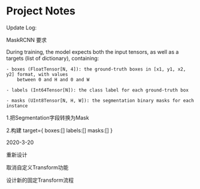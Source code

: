 # Project Notes



Update Log:


MaskRCNN 要求

During training, the model expects both the input tensors, as well as a targets (list of dictionary),
containing:

    - boxes (FloatTensor[N, 4]): the ground-truth boxes in [x1, y1, x2, y2] format, with values
        between 0 and H and 0 and W
    
    - labels (Int64Tensor[N]): the class label for each ground-truth box
    
    - masks (UInt8Tensor[N, H, W]): the segmentation binary masks for each instance
        
1.把Segmentation字段转换为Mask


2.构建
target={
    boxes:[]
    labels:[]
    masks:[]
}


2020-3-20

重新设计

取消自定义Transform功能

设计新的固定Transform流程
